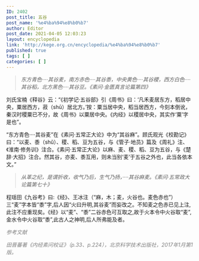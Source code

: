 ```yaml
---
ID: 2402
post_title: 五谷
post_name: '%e4%ba%94%e8%b0%b7'
author: Editor
post_date: 2021-04-05 12:03:23
layout: encyclopedia
link: 'http://kege.org.cn/encyclopedia/%e4%ba%94%e8%b0%b7'
published: true
tags: [ ]
categories: [ ]
---
```

<blockquote><em>东方青色····其谷麦，南方赤色····其谷黍，中央黄色····其谷稷，西方白色····其谷稻，北方黑色····其谷豆。《素问·金匮真言论篇第四》</em></blockquote>
刘氏宝楠《释谷》云：“《初学记·五谷部》引《周书》曰：‘凡禾麦居东方，稻居中央，粟居西方，菽（shū）居北方。’按：粟当居中央，稻当居西方，今刻本倒讹，秦汉时稷粟已不分，故《周书》以粟居中央。《内经》以稷居中央，其实作‘粟’字是也”。

“东方青色····其谷麦”在《素问·五常正大论》中为“其谷麻”。顾氏观光《校勘记》曰：“以麦、黍（shǔ）、稷、稻、豆为五谷，与《管子·地员》篇及《周礼》注、《淮南·修务训》注合。《素问·五常正大论》以麻、麦、稷、稻、豆为五谷，与《楚辞·大招》注合。然其谷，亦麦、黍互用，则未当别‘麦’于五谷之外也，此当各依本文。”
<blockquote><em>从革之纪，是谓折收，收气乃后，生气乃扬，····其谷麻麦。《素问·五常政大论篇第七十》</em></blockquote>
程瑶田《九谷考》曰:《经》、王冰注（“麻，木；麦，火谷也。麦色赤也”）三“麦”字本皆“黍”字,后人因“火曰升明,其谷麦”而妄改之。不知麦之色赤已见上注,此注不应重现矣。《经》以“麦”、“黍”二谷赤色可互取之,故于火本令中火谷取“麦”,金水令中火谷取“黍”,此古人之神明,后人所弗能及者。

<span style="color: #808080;"><em>参考文献</em></span>

<span style="color: #808080;"><em>田晋蕃著《内经素问校证》（p.33、p.224），北京科学技术出版社，2017年1月第1版。</em></span>